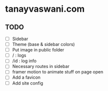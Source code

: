 # tanayvaswani.com

## TODO

- [ ] Sidebar
- [ ] Theme (base & sidebar colors)
- [ ] Put image in public folder
- [ ] / : logs
- [ ] /id : log info
- [ ] Necessary routes in sidebar
- [ ] framer motion to animate stuff on page open
- [ ] Add a favicon
- [ ] Add site config